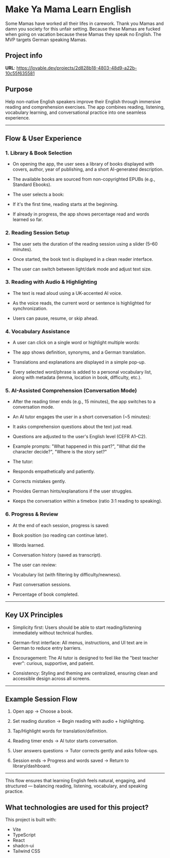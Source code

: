 # Make Ya Mama Learn English

Some Mamas have worked all their lifes in carework. 
Thank you Mamas and damn you society for this unfair setting. 
Because these Mamas are fucked when going on vacation because these Mamas they speak no English.
The MVP targets German speaking Mamas. 

## Project info

**URL**: https://lovable.dev/projects/2d828b18-4803-48d9-a22b-10c55f635581

## Purpose

Help non-native English speakers improve their English through immersive reading and comprehension exercises. The app combines reading, listening, vocabulary learning, and conversational practice into one seamless experience.

---

## Flow & User Experience

### 1. Library & Book Selection

- On opening the app, the user sees a library of books displayed with covers, author, year of publishing, and a short AI-generated description.
    
- The available books are sourced from non-copyrighted EPUBs (e.g., Standard Ebooks).
    
- The user selects a book:
    

- If it's the first time, reading starts at the beginning.
    
- If already in progress, the app shows percentage read and words learned so far.
    

### 2. Reading Session Setup

- The user sets the duration of the reading session using a slider (5–60 minutes).
    
- Once started, the book text is displayed in a clean reader interface.
    
- The user can switch between light/dark mode and adjust text size.
    

### 3. Reading with Audio & Highlighting

- The text is read aloud using a UK-accented AI voice.
    
- As the voice reads, the current word or sentence is highlighted for synchronization.
    
- Users can pause, resume, or skip ahead.
    

### 4. Vocabulary Assistance

- A user can click on a single word or highlight multiple words:
    

- The app shows definition, synonyms, and a German translation.
    
- Translations and explanations are displayed in a simple pop-up.
    

- Every selected word/phrase is added to a personal vocabulary list, along with metadata (lemma, location in book, difficulty, etc.).
    

### 5. AI-Assisted Comprehension (Conversation Mode)

- After the reading timer ends (e.g., 15 minutes), the app switches to a conversation mode.
    
- An AI tutor engages the user in a short conversation (~5 minutes):
    

- It asks comprehension questions about the text just read.
    
- Questions are adjusted to the user's English level (CEFR A1–C2).
    
- Example prompts: "What happened in this part?", "What did the character decide?", "Where is the story set?"
    

- The tutor:
    

- Responds empathetically and patiently.
    
- Corrects mistakes gently.
    
- Provides German hints/explanations if the user struggles.
    
- Keeps the conversation within a timebox (ratio 3:1 reading to speaking).
    

### 6. Progress & Review

- At the end of each session, progress is saved:
    

- Book position (so reading can continue later).
    
- Words learned.
    
- Conversation history (saved as transcript).
    

- The user can review:
    

- Vocabulary list (with filtering by difficulty/newness).
    
- Past conversation sessions.
    
- Percentage of book completed.
    

---

## Key UX Principles

- Simplicity first: Users should be able to start reading/listening immediately without technical hurdles.
    
- German-first interface: All menus, instructions, and UI text are in German to reduce entry barriers.
    
- Encouragement: The AI tutor is designed to feel like the "best teacher ever": curious, supportive, and patient.
    
- Consistency: Styling and theming are centralized, ensuring clean and accessible design across all screens.
    

---

## Example Session Flow

1. Open app → Choose a book.
    
2. Set reading duration → Begin reading with audio + highlighting.
    
3. Tap/Highlight words for translation/definition.
    
4. Reading timer ends → AI tutor starts conversation.
    
5. User answers questions → Tutor corrects gently and asks follow-ups.
    
6. Session ends → Progress and words saved → Return to library/dashboard.
    

---

This flow ensures that learning English feels natural, engaging, and structured — balancing reading, listening, vocabulary, and speaking practice.


## What technologies are used for this project?

This project is built with:

- Vite
- TypeScript
- React
- shadcn-ui
- Tailwind CSS


